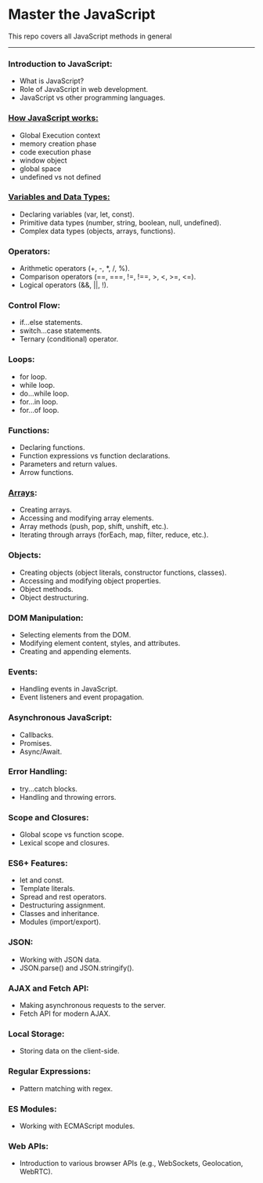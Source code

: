 # Master the JavaScript
This repo covers all JavaScript methods in general

---

### Introduction to JavaScript:

- What is JavaScript?
- Role of JavaScript in web development.
- JavaScript vs other programming languages.

### [How JavaScript works:](https://github.com/TheAbhiPatel/master_the_javascript/blob/main/how-js-executes.md)
- Global Execution context
- memory creation phase
- code execution phase
- window object
- global space
- undefined vs not defined

### [Variables and Data Types:](https://github.com/TheAbhiPatel/master_the_javascript/blob/main/variables-and-data-types.md)

- Declaring variables (var, let, const).
- Primitive data types (number, string, boolean, null, undefined).
- Complex data types (objects, arrays, functions).

### Operators:

- Arithmetic operators (+, -, *, /, %).
- Comparison operators (==, ===, !=, !==, >, <, >=, <=).
- Logical operators (&&, ||, !).

### Control Flow:

- if...else statements.
- switch...case statements.
- Ternary (conditional) operator.

### Loops:

- for loop.
- while loop.
- do...while loop.
- for...in loop.
- for...of loop.

### Functions:

- Declaring functions.
- Function expressions vs function declarations.
- Parameters and return values.
- Arrow functions.

### [Arrays](https://github.com/TheAbhiPatel/master_the_javascript/blob/main/array.md):

- Creating arrays.
- Accessing and modifying array elements.
- Array methods (push, pop, shift, unshift, etc.).
- Iterating through arrays (forEach, map, filter, reduce, etc.).

### Objects:

- Creating objects (object literals, constructor functions, classes).
- Accessing and modifying object properties.
- Object methods.
- Object destructuring.

### DOM Manipulation:

- Selecting elements from the DOM.
- Modifying element content, styles, and attributes.
- Creating and appending elements.

### Events:

- Handling events in JavaScript.
- Event listeners and event propagation.

### Asynchronous JavaScript:

- Callbacks.
- Promises.
- Async/Await.

### Error Handling:

- try...catch blocks.
- Handling and throwing errors.

### Scope and Closures:

- Global scope vs function scope.
- Lexical scope and closures.

### ES6+ Features:

- let and const.
- Template literals.
- Spread and rest operators.
- Destructuring assignment.
- Classes and inheritance.
- Modules (import/export).

### JSON:

- Working with JSON data.
- JSON.parse() and JSON.stringify().

### AJAX and Fetch API:

- Making asynchronous requests to the server.
- Fetch API for modern AJAX.

### Local Storage:

- Storing data on the client-side.

### Regular Expressions:

- Pattern matching with regex.

### ES Modules:

- Working with ECMAScript modules.

### Web APIs:

- Introduction to various browser APIs (e.g., WebSockets, Geolocation, WebRTC).


 
